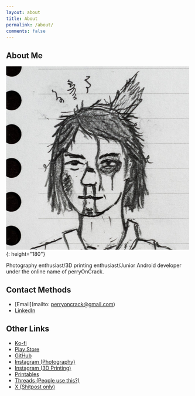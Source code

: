 ```yaml
---
layout: about
title: About
permalink: /about/
comments: false
---
```


## About Me

![PP](/assets/images/head.jpg){: height="180"}

Photography enthusiast/3D printing enthusiast/Junior Android developer under the online name of perryOnCrack.

## Contact Methods

- [Email](mailto: perryoncrack@gmail.com)
- [LinkedIn](https://www.linkedin.com/in/perryoncrack/)

## Other Links

- [Ko-fi](https://ko-fi.com/perryoncrack)
- [Play Store](https://play.google.com/store/apps/dev?id=4790192701946687272)
- [GitHub](https://github.com/perryOnCrack)
- [Instagram (Photography)](https://www.instagram.com/perryoncrack/)
- [Instagram (3D Printing)](https://www.instagram.com/methlabjerry/)
- [Printables](https://www.printables.com/social/304298-perryoncrack/about)
- [Threads (People use this?)](https://www.threads.net/@perryoncrack)
- [X (Shitpost only)](https://twitter.com/perryOnCrack)
